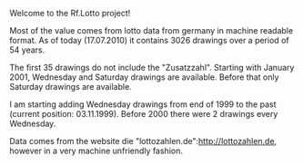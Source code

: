 Welcome to the Rf.Lotto project!

Most of the value comes from lotto data from germany in machine readable format. 
As of today (17.07.2010) it contains 3026 drawings over a period of 54 years.

The first 35 drawings do not include the "Zusatzzahl". 
Starting with January 2001, Wednesday and Saturday drawings are available. Before that only Saturday drawings are available.

I am starting adding Wednesday drawings from end of 1999 to the past (current position: 03.11.1999). Before 2000 there were 2 drawings every Wednesday.

Data comes from the website die "lottozahlen.de":http://lottozahlen.de, however in a very machine unfriendly fashion.